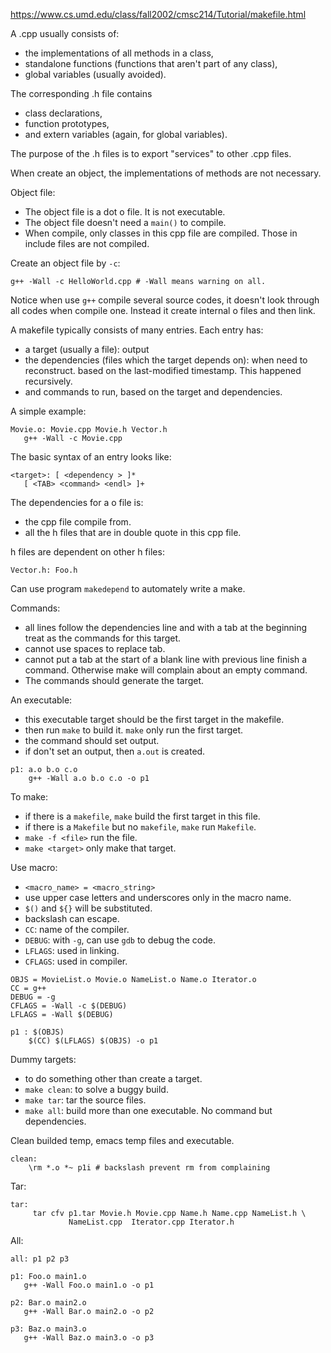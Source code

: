 https://www.cs.umd.edu/class/fall2002/cmsc214/Tutorial/makefile.html  

A .cpp usually consists of:
- the implementations of all methods in a class,
- standalone functions (functions that aren't part of any class),
- global variables (usually avoided). 

The corresponding .h file contains
- class declarations,
- function prototypes,
- and extern variables (again, for global variables). 

The purpose of the .h files is to export "services" to other .cpp files. 

When create an object, the implementations of methods are not necessary. 

Object file:  
- The object file is a dot o file. It is not executable.  
- The object file doesn't need a `main()` to compile.  
- When compile, only classes in this cpp file are compiled. Those in include files are not compiled.  

Create an object file by `-c`:  
```
g++ -Wall -c HelloWorld.cpp # -Wall means warning on all.  
```

Notice when use `g++` compile several source codes, it doesn't look through all codes when compile one. Instead it create internal o files and then link.  
  
A makefile typically consists of many entries. Each entry has:
- a target (usually a file): output  
- the dependencies (files which the target depends on): when need to reconstruct. based on the last-modified timestamp. This happened recursively.  
- and commands to run, based on the target and dependencies. 

A simple example:  
```
Movie.o: Movie.cpp Movie.h Vector.h
   g++ -Wall -c Movie.cpp
```

The basic syntax of an entry looks like:
```
<target>: [ <dependency > ]*
   [ <TAB> <command> <endl> ]+
```

The dependencies for a o file is:  
- the cpp file compile from.  
- all the h files that are in double quote in this cpp file.  

h files are dependent on other h files:  
```
Vector.h: Foo.h
```

Can use program `makedepend` to automately write a make.  

Commands:  
- all lines follow the dependencies line and with a tab at the beginning treat as the commands for this target.  
- cannot use spaces to replace tab.  
- cannot put a tab at the start of a blank line with previous line finish a command. Otherwise make will complain about an empty command.  
- The commands should generate the target.  

An executable:  
- this executable target should be the first target in the makefile.  
- then run `make` to build it. `make` only run the first target.  
- the command should set output.  
- if don't set an output, then `a.out` is created.  

```
p1: a.o b.o c.o
    g++ -Wall a.o b.o c.o -o p1
```

To make:  
- if there is a `makefile`, `make` build the first target in this file.  
- if there is a `Makefile` but no `makefile`, `make` run `Makefile`.  
- `make -f <file>` run the file.  
- `make <target>` only make that target.  

Use macro:  
- `<macro_name> = <macro_string>`  
- use upper case letters and underscores only in the macro name.  
- `$()` and `${}` will be substituted.  
- backslash can escape.  
- `CC`: name of the compiler.  
- `DEBUG`: with `-g`, can use `gdb` to debug the code.  
- `LFLAGS`: used in linking.  
- `CFLAGS`: used in compiler.  

```
OBJS = MovieList.o Movie.o NameList.o Name.o Iterator.o
CC = g++
DEBUG = -g
CFLAGS = -Wall -c $(DEBUG)
LFLAGS = -Wall $(DEBUG)

p1 : $(OBJS)
    $(CC) $(LFLAGS) $(OBJS) -o p1
```

Dummy targets:  
- to do something other than create a target.  
- `make clean`: to solve a buggy build.  
- `make tar`: tar the source files.  
- `make all`: build more than one executable. No command but dependencies.  

Clean builded temp, emacs temp files and executable.  
```
clean: 
    \rm *.o *~ p1i # backslash prevent rm from complaining
```

Tar:  
```
tar:
     tar cfv p1.tar Movie.h Movie.cpp Name.h Name.cpp NameList.h \
             NameList.cpp  Iterator.cpp Iterator.h
```

All:  
```
all: p1 p2 p3

p1: Foo.o main1.o
   g++ -Wall Foo.o main1.o -o p1

p2: Bar.o main2.o
   g++ -Wall Bar.o main2.o -o p2

p3: Baz.o main3.o
   g++ -Wall Baz.o main3.o -o p3
```
